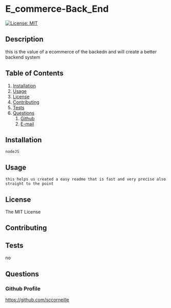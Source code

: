 # E_commerce-Back_End
[![License: MIT](https://img.shields.io/badge/License-MIT-yellow.svg)](https://opensource.org/licenses/MIT)

## Description
this is the value of a ecommerce of the backedn and will create a better backend system

## Table of Contents

1. [Installation](#installation)
2. [Usage](#usage)
3. [License](#license)
4. [Contributing](#contributing)
5. [Tests](#tests)
6. [Questions](#questions)
    1. [Github](#github-profile)
    2. [E-mail](#e-mail-address)
    
## Installation
    nodeJS
    
## Usage
    this helps us created a easy readme that is fast and very precise also straight to the point

## License

The MIT License
    
## Contributing
    
    
## Tests
    
no

## Questions
### Github Profile
https://github.com/sccorneille

